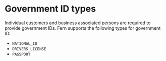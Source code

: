 # Government ID types

Individual customers and business associated persons are required to provide government IDs. Fern supports the following types for government ID:

* `NATIONAL_ID`
* `DRIVERS_LICENSE`
* `PASSPORT`
